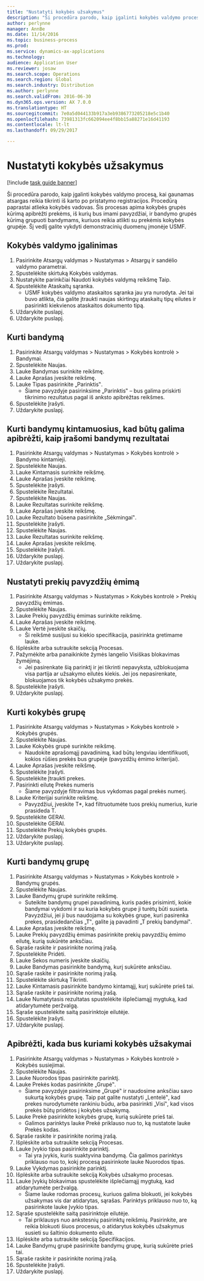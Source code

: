 ```yaml
---
title: "Nustatyti kokybės užsakymus"
description: "Ši procedūra parodo, kaip įgalinti kokybės valdymo procesą, kai gaunamas atsargas reikia tikrinti iš karto po pristatymo registracijos."
author: perlynne
manager: AnnBe
ms.date: 11/14/2016
ms.topic: business-process
ms.prod: 
ms.service: dynamics-ax-applications
ms.technology: 
audience: Application User
ms.reviewer: josaw
ms.search.scope: Operations
ms.search.region: Global
ms.search.industry: Distribution
ms.author: perlynne
ms.search.validFrom: 2016-06-30
ms.dyn365.ops.version: AX 7.0.0
ms.translationtype: HT
ms.sourcegitcommit: 7e0a5d044133b917a3eb9386773205218e5c1b40
ms.openlocfilehash: 73981313fc662094ee4f8bb15a88271e16d41193
ms.contentlocale: lt-lt
ms.lasthandoff: 09/29/2017

---
```

# <a name="set-up-quality-orders"></a>Nustatyti kokybės užsakymus

[!include [task guide banner](../../includes/task-guide-banner.md)]

Ši procedūra parodo, kaip įgalinti kokybės valdymo procesą, kai gaunamas atsargas reikia tikrinti iš karto po pristatymo registracijos. Procedūrą paprastai atlieka kokybės vadovas. Šis procesas apima kokybės grupės kūrimą apibrėžti prekėms, iš kurių bus imami pavyzdžiai, ir bandymo grupės kūrimą grupuoti bandymams, kuriuos reikia atlikti su prekėmis kokybės grupėje. Šį vedlį galite vykdyti demonstracinių duomenų įmonėje USMF.


## <a name="enable-quality-management"></a>Kokybės valdymo įgalinimas
1. Pasirinkite Atsargų valdymas > Nustatymas > Atsargų ir sandėlio valdymo parametrai.
2. Spustelėkite skirtuką Kokybės valdymas.
3. Nustatykite parinkčiai Naudoti kokybės valdymą reikšmę Taip.
4. Spustelėkite Ataskaitų sąranka.
    * USMF kokybės valdymo ataskaitos sąranka jau yra nurodyta. Jei tai buvo atlikta, čia galite įtraukti naujas skirtingų ataskaitų tipų eilutes ir pasirinkti kiekvienos ataskaitos dokumento tipą.  
5. Uždarykite puslapį.
6. Uždarykite puslapį.

## <a name="create-a-test"></a>Kurti bandymą
1. Pasirinkite Atsargų valdymas > Nustatymas > Kokybės kontrolė > Bandymai.
2. Spustelėkite Naujas.
3. Lauke Bandymas surinkite reikšmę.
4. Lauke Aprašas įveskite reikšmę.
5. Lauke Tipas pasirinkite „Parinktis‟.
    * Šiame pavyzdyje pasirinksime „Parinktis‟ – bus galima priskirti tikrinimo rezultatus pagal iš anksto apibrėžtas reikšmes.  
6. Spustelėkite Įrašyti.
7. Uždarykite puslapį.

## <a name="create-test-variables-to-define-the-way-test-results-are-recorded"></a>Kurti bandymų kintamuosius, kad būtų galima apibrėžti, kaip įrašomi bandymų rezultatai
1. Pasirinkite Atsargų valdymas > Nustatymas > Kokybės kontrolė > Bandymo kintamieji.
2. Spustelėkite Naujas.
3. Lauke Kintamasis surinkite reikšmę.
4. Lauke Aprašas įveskite reikšmę.
5. Spustelėkite Įrašyti.
6. Spustelėkite Rezultatai.
7. Spustelėkite Naujas.
8. Lauke Rezultatas surinkite reikšmę.
9. Lauke Aprašas įveskite reikšmę.
10. Lauke Rezultato būsena pasirinkite „Sėkmingai‟.
11. Spustelėkite Įrašyti.
12. Spustelėkite Naujas.
13. Lauke Rezultatas surinkite reikšmę.
14. Lauke Aprašas įveskite reikšmę.
15. Spustelėkite Įrašyti.
16. Uždarykite puslapį.
17. Uždarykite puslapį.

## <a name="set-up-item-sampling"></a>Nustatyti prekių pavyzdžių ėmimą
1. Pasirinkite Atsargų valdymas > Nustatymas > Kokybės kontrolė > Prekių pavyzdžių ėmimas.
2. Spustelėkite Naujas.
3. Lauke Prekių pavyzdžių ėmimas surinkite reikšmę.
4. Lauke Aprašas įveskite reikšmę.
5. Lauke Vertė įveskite skaičių.
    * Ši reikšmė susijusi su kiekio specifikacija, pasirinkta gretimame lauke.  
6. Išplėskite arba sutraukite sekciją Procesas.
7. Pažymėkite arba panaikinkite žymės langelio Visiškas blokavimas žymėjimą.
    * Jei pasirenkate šią parinktį ir jei tikrinti nepavyksta, užblokuojama visa partija ar užsakymo eilutės kiekis. Jei jos nepasirenkate, blokuojamos tik kokybės užsakymo prekės.  
8. Spustelėkite Įrašyti.
9. Uždarykite puslapį.

## <a name="create-a-quality-group"></a>Kurti kokybės grupę
1. Pasirinkite Atsargų valdymas > Nustatymas > Kokybės kontrolė > Kokybės grupės.
2. Spustelėkite Naujas.
3. Lauke Kokybės grupė surinkite reikšmę.
    * Naudokite aprašomąjį pavadinimą, kad būtų lengviau identifikuoti, kokios rūšies prekės bus grupėje (pavyzdžių ėmimo kriterijai).  
4. Lauke Aprašas įveskite reikšmę.
5. Spustelėkite Įrašyti.
6. Spustelėkite Įtraukti prekes.
7. Pasirinkti eilutę Prekės numeris
    * Šiame pavyzdyje filtravimas bus vykdomas pagal prekės numerį.  
8. Lauke Kriterijai surinkite reikšmę.
    * Pavyzdžiui, įveskite T*, kad filtruotumėte tuos prekių numerius, kurie prasideda T.  
9. Spustelėkite GERAI.
10. Spustelėkite GERAI.
11. Spustelėkite Prekių kokybės grupės.
12. Uždarykite puslapį.
13. Uždarykite puslapį.

## <a name="create-a-test-group"></a>Kurti bandymų grupę
1. Pasirinkite Atsargų valdymas > Nustatymas > Kokybės kontrolė > Bandymų grupės.
2. Spustelėkite Naujas.
3. Lauke Bandymų grupė surinkite reikšmę.
    * Suteikite bandymų grupei pavadinimą, kuris padės prisiminti, kokie bandymai vykdomi ir su kuria kokybės grupe ji turėtų būti susieta. Pavyzdžiui, jei ji bus naudojama su kokybės grupe, kuri pasirenka prekes, prasidedančias „T‟, galite ją pavadinti „T prekių bandymai‟.  
4. Lauke Aprašas įveskite reikšmę.
5. Lauke Prekių pavyzdžių ėmimas pasirinkite prekių pavyzdžių ėmimo eilutę, kurią sukūrėte anksčiau.
6. Sąraše raskite ir pasirinkite norimą įrašą.
7. Spustelėkite Pridėti.
8. Lauke Sekos numeris įveskite skaičių.
9. Lauke Bandymas pasirinkite bandymą, kurį sukūrėte anksčiau.
10. Sąraše raskite ir pasirinkite norimą įrašą.
11. Spustelėkite skirtuką Tikrinti.
12. Lauke Kintamasis pasirinkite bandymo kintamąjį, kurį sukūrėte prieš tai.
13. Sąraše raskite ir pasirinkite norimą įrašą.
14. Lauke Numatytasis rezultatas spustelėkite išplečiamąjį mygtuką, kad atidarytumėte peržvalgą.
15. Sąraše spustelėkite saitą pasirinktoje eilutėje.
16. Spustelėkite Įrašyti.
17. Uždarykite puslapį.

## <a name="define-when-quality-orders-will-be-created"></a>Apibrėžti, kada bus kuriami kokybės užsakymai
1. Pasirinkite Atsargų valdymas > Nustatymas > Kokybės kontrolė > Kokybės susiejimai.
2. Spustelėkite Naujas.
3. Lauke Nuorodos tipas pasirinkite parinktį.
4. Lauke Prekės kodas pasirinkite „Grupė‟.
    * Šiame pavyzdyje pasirinksime „Grupė‟ ir naudosime anksčiau savo sukurtą kokybės grupę. Taip pat galite nustatyti „Lentelė‟, kad prekes nurodytumėte rankiniu būdu, arba pasirinkti „Visi‟, kad visos prekės būtų pridėtos į kokybės užsakymą.  
5. Lauke Prekė pasirinkite kokybės grupę, kurią sukūrėte prieš tai.
    * Galimos parinktys lauke Prekė priklauso nuo to, ką nustatote lauke Prekės kodas.  
6. Sąraše raskite ir pasirinkite norimą įrašą.
7. Išplėskite arba sutraukite sekciją Procesas.
8. Lauke Įvykio tipas pasirinkite parinktį.
    * Tai yra įvykis, kuris suaktyvina bandymą. Čia galimos parinktys priklauso nuo to, kokį procesą pasirinkote lauke Nuorodos tipas.  
9. Lauke Vykdymas pasirinkite parinktį.
10. Išplėskite arba sutraukite sekciją Kokybės užsakymo procesas.
11. Lauke Įvykių blokavimas spustelėkite išplečiamąjį mygtuką, kad atidarytumėte peržvalgą.
    * Šiame lauke rodomas procesų, kuriuos galima blokuoti, jei kokybės užsakymas vis dar atidarytas, sąrašas. Parinktys priklauso nuo to, ką pasirinkote lauke Įvykio tipas.  
12. Sąraše spustelėkite saitą pasirinktoje eilutėje.
    * Tai priklausys nuo ankstesnių pasirinktų reikšmių. Pasirinkite, are reikia blokuoti šiuos procesus, o atidarytus kokybės užsakymus susieti su šaltinio dokumento eilute.  
13. Išplėskite arba sutraukite sekciją Specifikacijos.
14. Lauke Bandymų grupė pasirinkite bandymų grupę, kurią sukūrėte prieš tai.
15. Sąraše raskite ir pasirinkite norimą įrašą.
16. Spustelėkite Įrašyti.
17. Uždarykite puslapį.

